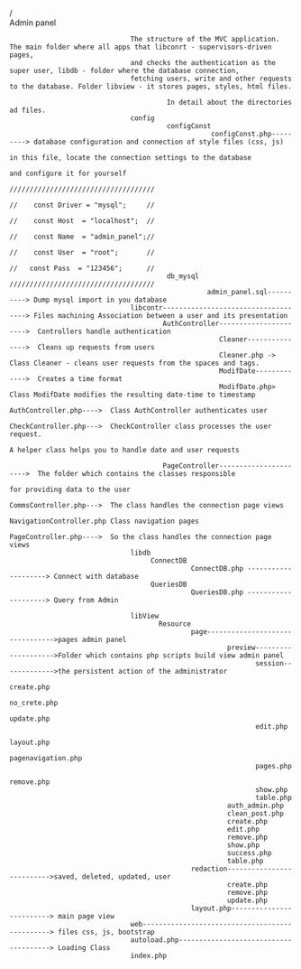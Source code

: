 /                                       
                                            Admin panel
                                            
                                  The structure of the MVC application. The main folder where all apps that libconrt - supervisors-driven pages, 
                                  and checks the authentication as the super user, libdb - folder where the database connection,
                                  fetching users, write and other requests to the database. Folder libview - it stores pages, styles, html files.          
                                           
                                           In detail about the directories ad files.
                                  config
                                           configConst
                                                      configConst.php---------> database configuration and connection of style files (css, js)
                                                                                in this file, locate the connection settings to the database
                                                                                and configure it for yourself
                                                                                ////////////////////////////////////
                                                                                //    const Driver = "mysql";     //
                                                                                //    const Host  = "localhost";  //
                                                                                //    const Name  = "admin_panel";// 
                                                                                //    const User  = "root";       //
                                                                                //   const Pass  = "123456";      //
                                           db_mysql                             ////////////////////////////////////
                                                     admin_panel.sql----------> Dump mysql import in you database
                                  libcontr------------------------------------> Files machining Association between a user and its presentation
                                          AuthController---------------------->  Controllers handle authentication
                                                        Cleaner--------------->  Cleans up requests from users
                                                        Cleaner.php ->  Class Cleaner - cleans user requests from the spaces and tags.
                                                        ModifDate------------->  Creates a time format
                                                        ModifDate.php>  Class ModifDate modifies the resulting date-time to timestamp
                                                        AuthController.php---->  Class AuthController authenticates user
                                                        CheckController.php--->  CheckController class processes the user request. 
                                                                                 A helper class helps you to handle date and user requests
                                  
                                          PageController---------------------->  The folder which contains the classes responsible 
                                                                                 for providing data to the user
                                                        CommsController.php--->  The class handles the connection page views
                                                        NavigationController.php Class navigation pages
                                                        PageController.php---->  So the class handles the connection page views   
                                  libdb                                          
                                       ConnectDB
                                                 ConnectDB.php --------------------> Connect with database
                                       QueriesDB
                                                 QueriesDB.php --------------------> Query from Admin
                                  
                                  libView
                                         Resource
                                                 page-------------------------------->pages admin panel     
                                                          preview-------------------->Folder which contains php scripts build view admin panel
                                                                 session------------->the persistent action of the administrator
                                                                        create.php
                                                                        no_crete.php
                                                                        update.php
                                                                 edit.php
                                                                 layout.php
                                                                 pagenavigation.php
                                                                 pages.php
                                                                 remove.php
                                                                 show.php
                                                                 table.php 
                                                          auth_admin.php
                                                          clean_post.php
                                                          create.php
                                                          edit.php
                                                          remove.php
                                                          show.php
                                                          success.php
                                                          table.php
                                                 redaction-------------------------->saved, deleted, updated, user
                                                          create.php
                                                          remove.php
                                                          update.php
                                                 layout.php-------------------------> main page view
                                  web-----------------------------------------------> files css, js, bootstrap 
                                  autoload.php--------------------------------------> Loading Class
                                  index.php             
                                               
